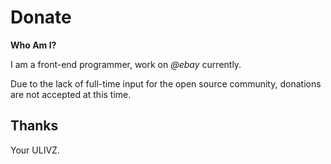 # Donate

**Who Am I?**

I am a front-end programmer, work on _@ebay_ currently.

Due to the lack of full-time input for the open source community, donations are not accepted at this time.


## Thanks

Your ULIVZ.
